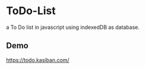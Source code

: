 # ToDo-List
a To Do list in javascript using indexedDB as database. 

## Demo
https://todo.kasiban.com/
